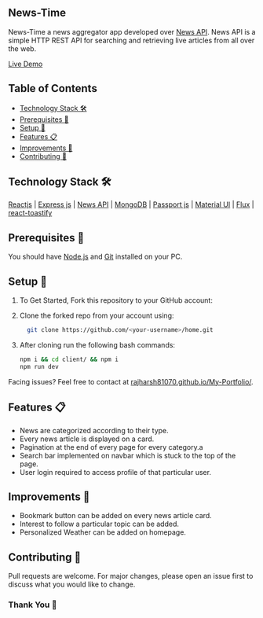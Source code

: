 ## News-Time

News-Time a news aggregator app developed over [News API](https://newsapi.org/). News API is a simple HTTP REST API for searching and retrieving live articles from all over the web.

[Live Demo](https://news-time-daily.herokuapp.com/)

## Table of Contents

- [Technology Stack 🛠️](#technology-stack-)
- [Prerequisites 🍪](#prerequisites-)
- [Setup 🔧](#setup-)
- [Features 📋](#features-)
- [Improvements 🔗](#improvements-)
- [Contributing 🙌](#contributing-)

## Technology Stack 🛠️

[Reactjs](https://reactjs.org/)
| [Express js](https://expressjs.com/)
| [News API](https://newsapi.org/)
| [MongoDB](https://www.mongodb.com/)
| [Passport js](http://www.passportjs.org/)
| [Material UI](https://material-ui.com/)
| [Flux](https://facebook.github.io/flux/)
| [react-toastify](https://fkhadra.github.io/react-toastify/introduction)

## Prerequisites 🍪

You should have [Node.js](https://nodejs.org/en/) and [Git](https://git-scm.com/) installed on your PC.

## Setup 🔧

1. To Get Started, Fork this repository to your GitHub account:
2. Clone the forked repo from your account using:

   ```bash
     git clone https://github.com/<your-username>/home.git
   ```

3. After cloning run the following bash commands:

   ```bash
   npm i && cd client/ && npm i
   npm run dev
   ```

Facing issues? Feel free to contact at [rajharsh81070.github.io/My-Portfolio/](https://rajharsh81070.github.io/My-Portfolio/#contact).

## Features 📋

- News are categorized according to their type.
- Every news article is displayed on a card.
- Pagination at the end of every page for every category.a
- Search bar implemented on navbar which is stuck to the top of the page.
- User login required to access profile of that particular user.

## Improvements 🔗

- Bookmark button can be added on every news article card.
- Interest to follow a particular topic can be added.
- Personalized Weather can be added on homepage.

## Contributing 🙌

Pull requests are welcome. For major changes, please open an issue first to discuss what you would like to change.

### Thank You 🙏
